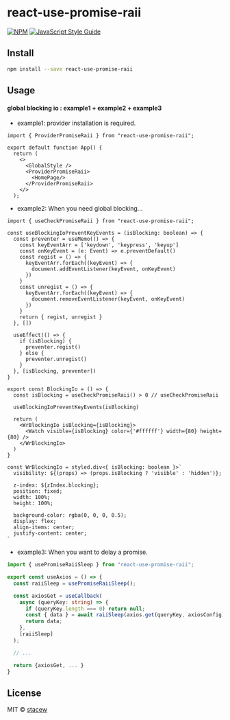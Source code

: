 # react-use-promise-raii

[![NPM](https://img.shields.io/npm/v/react-use-promise-raii.svg)](https://www.npmjs.com/package/react-use-promise-raii) [![JavaScript Style Guide](https://img.shields.io/badge/code_style-standard-brightgreen.svg)](https://standardjs.com)

## Install

```bash
npm install --save react-use-promise-raii
```

## Usage

#### global blocking io : example1 + example2 + example3

- example1: provider installation is required.
```tsx
import { ProviderPromiseRaii } from "react-use-promise-raii";

export default function App() {
  return (
    <>
      <GlobalStyle />
      <ProviderPromiseRaii>
        <HomePage/>
      </ProviderPromiseRaii>
    </>
  );

```

- example2: When you need global blocking...
```tsx
import { useCheckPromiseRaii } from "react-use-promise-raii";

const useBlockingIoPreventKeyEvents = (isBlocking: boolean) => {
  const preventer = useMemo(() => {
    const keyEventArr = ['keydown', 'keypress', 'keyup']
    const onKeyEvent = (e: Event) => e.preventDefault()
    const regist = () => {
      keyEventArr.forEach((keyEvent) => {
        document.addEventListener(keyEvent, onKeyEvent)
      })
    }
    const unregist = () => {
      keyEventArr.forEach((keyEvent) => {
        document.removeEventListener(keyEvent, onKeyEvent)
      })
    }
    return { regist, unregist }
  }, [])

  useEffect(() => {
    if (isBlocking) {
      preventer.regist()
    } else {
      preventer.unregist()
    }
  }, [isBlocking, preventer])
}

export const BlockingIo = () => {
  const isBlocking = useCheckPromiseRaii() > 0 // useCheckPromiseRaii

  useBlockingIoPreventKeyEvents(isBlocking)

  return (
    <WrBlockingIo isBlocking={isBlocking}>
      <Watch visible={isBlocking} color={'#ffffff'} width={80} height={80} />
    </WrBlockingIo>
  )
}

const WrBlockingIo = styled.div<{ isBlocking: boolean }>`
  visibility: ${(props) => (props.isBlocking ? 'visible' : 'hidden')};

  z-index: ${zIndex.blocking};
  position: fixed;
  width: 100%;
  height: 100%;

  background-color: rgba(0, 0, 0, 0.5);
  display: flex;
  align-items: center;
  justify-content: center;
`
```

- example3: When you want to delay a promise.
```ts
import { usePromiseRaiiSleep } from "react-use-promise-raii";

export const useAxios = () => {
  const raiiSleep = usePromiseRaiiSleep();

  const axiosGet = useCallback(
    async (queryKey: string) => {
      if (queryKey.length === 0) return null;
      const { data } = await raiiSleep(axios.get(queryKey, axiosConfig), 1000);
      return data;
    },
    [raiiSleep]
  );

  // ...

  return {axiosGet, ... }
}
```

## License

MIT © [stacew](https://github.com/stacew)
